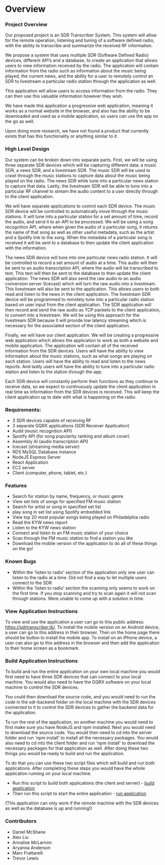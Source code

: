 # Overview

### Project Overview
Our proposed project is an SDR Transcriber System. This system will allow for the remote operation, listening and tuning of a software defined radio, with the ability to transcribe and summarize the received RF information.
 
We propose a system that uses multiple SDR (Software Defined Radio) devices, different API’s and a database, to create an application that allows users to view information received by the radio. The application will contain information from the radio such as information about the music being played, the current news, and the ability for a user to remotely control an SDR to livestream a particular radio station through the application as well.

This application will allow users to access information from the radio. They can then use this valuable information however they wish.

We have made this application a progressive web application, meaning it works as a normal website in the browser, and also has the ability to be downloaded and used as a mobile application, so users can use the app on the go as well.
 
Upon doing more research, we have not found a product that currently exists that has this functionality or anything similar to it. 

### High Level Design
Our system can be broken down into separate parts. First, we will be using three separate SDR devices which will be capturing different data: a music SDR, a news SDR, and a livestream SDR. The music SDR will be used to crawl through the music stations to capture data about the music being played on the radio. The news SDR while tune into a particular news station to capture that data. Lastly, the livestream SDR will be able to tune into a particular RF channel to stream the audio content to a user directly through to the client application.
 
We will have separate applications to control each SDR device. The music SDR device will be controlled to automatically move through the music stations. It will tune into a particular station for a set amount of time, record the audio, and send it to an API to be processed. We will be using a song recognition API, where when given the audio of a particular song, it returns the name of that song as well as other useful metadata, such as the artist and a Spotify link to the song. When the metadata of a particular song is received it will be sent to a database to then update the client application with the information.  

The news SDR device will tune into one particular news radio station. It will be controlled to record a set amount of audio at a time. This audio will then be sent to an audio transcription API, where the audio will be transcribed to text. This text will then be sent to the database to then update the client application. The news SDR will also send the raw audio to an audio conversion server (Icecast) which will turn the raw audio into a livestream. This livestream will also be sent to the application. This allows users to both read and listen to the news in the client application.
The livestream SDR device will be programmed to remotely tune into a particular radio station based on user input from the client application. The SDR application will then record and send the raw audio as TCP packets to the client application, to convert into a livestream. We will be using this approach for the livestream SDR because it will provide low latency streaming which is necessary for the associated section of the client application.

Finally, we will have our client application. We will be creating a progressive web application which allows the application to work as both a website and mobile application. The application will contain all of the received information from the SDR devices. Users will have the ability to view information about the music stations, such as what songs are playing on each station. Users will have the ability to read and listen to the news reports. And lastly users will have the ability to tune into a particular radio station and listen to the station through the app. 
 
Each SDR device will constantly perform their functions as they continue to receive data, so we expect to continuously update the client application in real time as information from the SDR devices is received. This will keep the client application up to date with what is happening on the radio. 

### Requirements:
*	3 SDR devices capable of receiving RF 
*	3 separate GQRX applications (SDR Receiver Application)
*	Audd (music recognition API)
*	Spotify API (for song popularity ranking and album cover)
*	Assembly AI (audio transcription API)
*	Icecast (streaming media server)
*	RDS MySQL Database instance 
*	NodeJS Express Server
*	React Application
*	EC2 server
*	Client (computer, phone, tablet, etc.)

### Features
* Search for station by name, frequency, or music genre
* View set lists of songs for specified FM music station
* Search for artist or song in specified set list
* play song in set list using Spotify embedded link
* View top 20 most popular songs being played on Philadelphia radio
* Read the KYW news report
* Listen to the KYW news station
* Connect and listen to an FM music station of your choice
* Scan through the FM music station to find a station you like
* Download the mobile version of the application to do all of these things on the go!


### Known Bugs
* Within the 'listen to radio' section of the application only one user can listen to the radio at a time. Did not find a way to let multiple users connect to the SDR
* Within the 'listen to radio' section the scanning only seems to work on the first time. If you stop scanning and try to scan again it will not scan through stations. Were unable to come up with a solution in time.

### View Application Instructions
To view and use the application a user can go to this public address: https://sdrtranscriber.tk/. To install the mobile version on an Android device, a user can go to this address in their browser. Then on the home page there should be button to install the mobile app. To install on an iPhone device, a user can also go to this address in the browser and then add the application to their home screen as a bookmark.

### Build Application Instructions
To build and run the entire application on your own local machine you would first need to have three SDR devices that can connect to your local machine. You would also need to have the GQRX software on your local machine to control the SDR devices.

You could then download the source code, and you would need to run the code in the sdr-backend folder on the local machine with the SDR devices connected to it to control the SDR devices to gather the backend data for the application.

To run the rest of the application, on another machine you would need to first make sure you have NodeJS and npm installed. Next you would need to download the source code. You would then need to cd into the server folder and run 'npm install' to install all the necessary packages. You would also need to cd into the client folder and run 'npm install' to download the necessary packages for that application as well. After doing these two things you would be ready to build and run the application. 

To do that you can use these two script files which will build and run both applications. After completing these steps you would have the whole application running on your local machine.

* Run this script to build both applications (the client and server) - [build application](./Build.bat)
* Then run this script to start the entire application - [run application](./Run.bat)


(This application can only work if the remote machine with the SDR devices as well as the database is up and running!)


### Contributors
* Daniel McShane
* Alex Liu
* Annalise McLarnon
* Aryanna Anderson
* Marc Frattarelli
* Trevor Lewis
